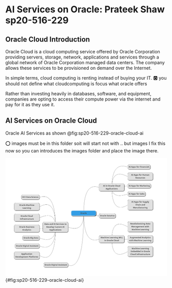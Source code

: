 # AI Services on Oracle: Prateek Shaw sp20-516-229

## Oracle Cloud Introduction

Oracle Cloud is a cloud computing service offered by Oracle Corporation providing servers, storage, network, applications and services through a global network of Oracle Corporation managed data centers. The company allows these services to be provisioned on demand over the Internet. 

In simple terms, cloud computing is renting instead of buying your IT. :o2: you should not define what cloudcomputing is focus what oracle offers


Rather than investing heavily in databases, software, and equipment, companies are opting to access their compute power via the internet and pay for it as they use it.

## AI Services on Oracle Cloud

Oracle AI Services as shown @fig:sp20-516-229-oracle-cloud-ai

:o: images must be in this folder soit will start not with .. but images I fix this now so you can introduces the images folder and place the image there.

![AI Services on Oracle](images/sp20-516-229-oracle_ai_service.png){#fig:sp20-516-229-oracle-cloud-ai}
